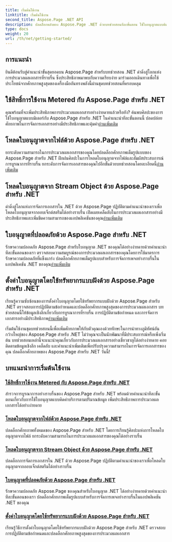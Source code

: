 ```yaml
---
title: เริ่มต้นใช้งาน
linktitle: เริ่มต้นใช้งาน
second_title: Aspose.Page .NET API
description: ปลดล็อกพลังของ Aspose.Page .NET ด้วยบทช่วยสอนทีละขั้นตอน ใช้ใบอนุญาตแบบคิดค่าบริการตามปริมาณข้อมูล โหลดจากไฟล์หรือสตรีม ใบอนุญาตที่ปลอดภัย และอื่นๆ
type: docs
weight: 20
url: /th/net/getting-started/
---
```

## การแนะนำ

ยินดีต้อนรับสู่คำแนะนำขั้นสุดยอดบน Aspose.Page สำหรับบทช่วยสอน .NET ดำดิ่งสู่โลกแห่งการประมวลผลเอกสารที่ราบรื่น ซึ่งประสิทธิภาพมาพบกับความเรียบง่าย มาร่วมออกเดินทางเพื่อใช้ประโยชน์จากศักยภาพสูงสุดของเครื่องมืออันทรงพลังนี้ผ่านชุดบทช่วยสอนที่ครอบคลุม

## ใช้สิทธิ์การใช้งาน Metered กับ Aspose.Page สำหรับ .NET
 คุณพร้อมที่จะเพิ่มประสิทธิภาพการประมวลผลเอกสารอย่างง่ายดายแล้วหรือยัง? ค้นพบศิลปะของการใช้ใบอนุญาตแบบมิเตอร์กับ Aspose.Page สำหรับ .NET ในคำแนะนำทีละขั้นตอนนี้ ปลดปล่อยศักยภาพในการจัดการเอกสารอย่างมีประสิทธิภาพและคุ้มค่า[อ่านเพิ่มเติม](./apply-metered-license/)

## โหลดใบอนุญาตจากไฟล์ด้วย Aspose.Page สำหรับ .NET
ยกระดับความสามารถในการประมวลผลเอกสารของคุณโดยปลดล็อกศักยภาพเต็มรูปแบบของ Aspose.Page สำหรับ .NET ฝึกฝนศิลปะในการโหลดใบอนุญาตจากไฟล์และสัมผัสประสบการณ์การบูรณาการที่ราบรื่น ยกระดับการจัดการเอกสารของคุณไปอีกขั้นด้วยบทช่วยสอนโดยละเอียดนี้[อ่านเพิ่มเติม](./load-license-from-file/)

## โหลดใบอนุญาตจาก Stream Object ด้วย Aspose.Page สำหรับ .NET
 ดำดิ่งสู่โลกแห่งการจัดการเอกสารใน .NET ด้วย Aspose.Page ปฏิบัติตามคำแนะนำของเราเพื่อโหลดใบอนุญาตจากออบเจ็กต์สตรีมได้อย่างราบรื่น เปิดเผยเคล็ดลับในการประมวลผลเอกสารอย่างมีประสิทธิภาพและเพิ่มขีดความสามารถของแอปพลิเคชันของคุณ[อ่านเพิ่มเติม](./load-license-from-stream-object/)

## ใบอนุญาตที่ปลอดภัยด้วย Aspose.Page สำหรับ .NET
 รักษาความปลอดภัย Aspose.Page สำหรับใบอนุญาต .NET ของคุณได้อย่างง่ายดายด้วยคำแนะนำทีละขั้นตอนของเรา ตรวจสอบความสมบูรณ์ของการประมวลผลเอกสารของคุณโดยการใช้มาตรการรักษาความปลอดภัยที่แข็งแกร่ง ปลดล็อกศักยภาพเต็มรูปแบบสำหรับการจัดการเพจอย่างราบรื่นในแอปพลิเคชัน .NET ของคุณ[อ่านเพิ่มเติม](./secure-license/)

## ตั้งค่าใบอนุญาตโดยใช้ทรัพยากรแบบฝังด้วย Aspose.Page สำหรับ .NET
เรียนรู้ความซับซ้อนของการตั้งค่าใบอนุญาตโดยใช้ทรัพยากรแบบฝังด้วย Aspose.Page สำหรับ .NET ตรวจสอบการปฏิบัติตามข้อกำหนดและปลดล็อกศักยภาพสูงสุดของการประมวลผลเอกสาร บทช่วยสอนนี้ให้ข้อมูลเชิงลึกเกี่ยวกับการบูรณาการที่ราบรื่น การปฏิบัติตามข้อกำหนด และการจัดการเอกสารอย่างมีประสิทธิภาพ[อ่านเพิ่มเติม](./set-license-using-embedded-resource/)

เริ่มต้นใช้งานชุดบทช่วยสอนนี้เพื่อเพิ่มศักยภาพให้กับตัวคุณเองด้วยทักษะในการนำทางภูมิทัศน์อันกว้างใหญ่ของ Aspose.Page สำหรับ .NET ไม่ว่าคุณจะเป็นนักพัฒนาที่มีประสบการณ์หรือเพิ่งเริ่มต้น บทช่วยสอนเหล่านี้จะแนะนำคุณเกี่ยวกับการประมวลผลเอกสารอย่างเชี่ยวชาญได้อย่างง่ายดาย คอยติดตามข้อมูลเชิงลึก เคล็ดลับ และคำแนะนำเพิ่มเติมเพื่อปรับปรุงความสามารถในการจัดการเอกสารของคุณ ปลดล็อกศักยภาพของ Aspose.Page สำหรับ .NET วันนี้!
## บทแนะนำการเริ่มต้นใช้งาน
### [ใช้สิทธิ์การใช้งาน Metered กับ Aspose.Page สำหรับ .NET](./apply-metered-license/)
สำรวจการบูรณาการอย่างราบรื่นของ Aspose.Page สำหรับ .NET พร้อมด้วยคำแนะนำทีละขั้นตอนเกี่ยวกับการใช้ใบอนุญาตแบบคิดค่าบริการตามปริมาณข้อมูล เพิ่มประสิทธิภาพการประมวลผลเอกสารได้อย่างง่ายดาย
### [โหลดใบอนุญาตจากไฟล์ด้วย Aspose.Page สำหรับ .NET](./load-license-from-file/)
ปลดล็อกศักยภาพทั้งหมดของ Aspose.Page สำหรับ .NET โดยการเรียนรู้ศิลปะแห่งการโหลดใบอนุญาตจากไฟล์ ยกระดับความสามารถในการประมวลผลเอกสารของคุณได้อย่างราบรื่น
### [โหลดใบอนุญาตจาก Stream Object ด้วย Aspose.Page สำหรับ .NET](./load-license-from-stream-object/)
ปลดล็อกการจัดการเอกสารใน .NET ด้วย Aspose.Page ปฏิบัติตามคำแนะนำของเราเพื่อโหลดใบอนุญาตจากออบเจ็กต์สตรีมได้อย่างราบรื่น
### [ใบอนุญาตที่ปลอดภัยด้วย Aspose.Page สำหรับ .NET](./secure-license/)
รักษาความปลอดภัย Aspose.Page ของคุณสำหรับใบอนุญาต .NET ได้อย่างง่ายดายด้วยคำแนะนำทีละขั้นตอนของเรา ปลดล็อกศักยภาพเต็มรูปแบบสำหรับการจัดการเพจอย่างราบรื่นในแอปพลิเคชัน .NET ของคุณ
### [ตั้งค่าใบอนุญาตโดยใช้ทรัพยากรแบบฝังด้วย Aspose.Page สำหรับ .NET](./set-license-using-embedded-resource/)
เรียนรู้วิธีการตั้งค่าใบอนุญาตโดยใช้ทรัพยากรแบบฝังด้วย Aspose.Page สำหรับ .NET ตรวจสอบการปฏิบัติตามข้อกำหนดและปลดล็อกศักยภาพสูงสุดของการประมวลผลเอกสาร
